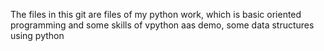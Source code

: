 The files in this git are files of my python work, which is basic oriented programming  and some skills of vpython aas demo, some data structures using python
